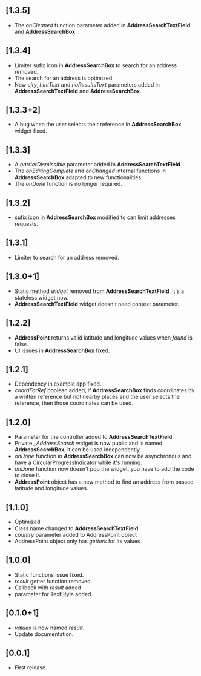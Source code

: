 ## [1.3.5]

* The *onCleaned* function parameter added in **AddressSearchTextField** and **AddressSearchBox**.

## [1.3.4]

* Limiter sufix icon in **AddressSearchBox** to search for an address removed.
* The search for an address is optimized.
* New *city*, *hintText* and *noResultsText* parameters added in **AddressSearchTextField** and **AddressSearchBox**.

## [1.3.3+2]

* A bug when the user selects their reference in **AddressSearchBox** widget fixed.

## [1.3.3]

* A *barrierDismissible* parameter added in **AddressSearchTextField**.
* The *onEditingComplete* and *onChanged* internal functions in **AddressSearchBox** adapted to new functionalities.
* The *onDone* function is no longer required.

## [1.3.2]

* sufix icon in **AddressSearchBox** modified to can limit addresses requests.

## [1.3.1]

* Limiter to search for an address removed.

## [1.3.0+1]

* Static method *widget* removed from **AddressSearchTextField**, it's a stateless widget now.
* **AddressSearchTextField** widget doesn't need context parameter.

## [1.2.2]

* **AddressPoint** returns valid latitude and longitude values when *found* is false.
* UI issues in **AddressSearchBox** fixed.

## [1.2.1]

* Dependency in example app fixed.
* *coordForRef* boolean added, if **AddressSearchBox** finds coordinates by a written reference but not nearby places and the user selects the reference, then those coordinates can be used.

## [1.2.0]

* Parameter for the controller added to **AddressSearchTextField**
* Private *_AddressSearch* widget is now public and is named **AddressSearchBox**, it can be used independently.
* *onDone* function in **AddressSearchBox** can now be asynchronous and have a CircularProgressIndicator while it's running.
* *onDone* function now doesn't pop the widget, you have to add the code to close it.
* **AddressPoint** object has a new method to find an address from passed latitude and longitude values.

## [1.1.0]

* Optimized
* Class name changed to **AddressSearchTextField**
* *country* parameter added to AddressPoint object
* AddressPoint object only has *getters* for its values

## [1.0.0]

* Static functions issue fixed.
* *result* getter function removed.
* Callback with *result* added.
* parameter for TextStyle added.

## [0.1.0+1]

* *values* is now named *result*.
* Update documentation.

## [0.0.1]

* First release.
